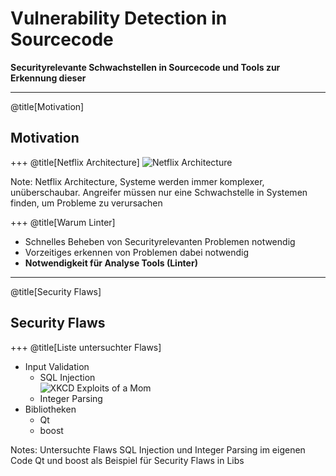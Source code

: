 # Vulnerability Detection in Sourcecode
**Securityrelevante Schwachstellen in Sourcecode und Tools zur Erkennung dieser**

---

@title[Motivation]
## Motivation

+++
@title[Netflix Architecture]
![Netflix Architecture](https://image.slidesharecdn.com/archtutorialgluecon-pptx-120524120713-phpapp02/95/netflix-architecture-tutorial-at-gluecon-23-728.jpg?cb=1394002823)

Note:
Netflix Architecture, Systeme werden immer komplexer, unüberschaubar.
Angreifer müssen nur eine Schwachstelle in Systemen finden, um Probleme zu verursachen

+++
@title[Warum Linter]
* Schnelles Beheben von Securityrelevanten Problemen notwendig
* Vorzeitiges erkennen von Problemen dabei notwendig
* **Notwendigkeit für Analyse Tools (Linter)**

---
@title[Security Flaws]
## Security Flaws

+++
@title[Liste untersuchter Flaws]
* Input Validation
    * SQL Injection  
    ![XKCD Exploits of a Mom](https://imgs.xkcd.com/comics/exploits_of_a_mom.png)
    * Integer Parsing
* Bibliotheken
    * Qt
    * boost

Notes:
Untersuchte Flaws SQL Injection und Integer Parsing im eigenen Code
Qt und boost als Beispiel für Security Flaws in Libs
